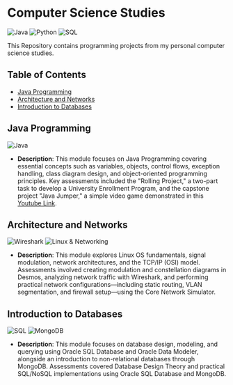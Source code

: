 
# Computer Science Studies

![Java](https://img.shields.io/badge/language-Java-FF6347)
![Python](https://img.shields.io/badge/language-Python-blue)
![SQL](https://img.shields.io/badge/language-SQL-4479A1)

This Repository contains programming projects from my personal computer science studies.

## Table of Contents
- [Java Programming](#java-programming)
- [Architecture and Networks](#architecture-and-networks)
- [Introduction to Databases](#introduction-to-databases)

## Java Programming
![Java](https://img.shields.io/badge/Java-DC143C?style=flat-squaree&logo=java&logoColor=white)
- **Description**: This module focuses on Java Programming covering essential concepts such as variables, objects, control flows, exception handling, class diagram design, and object-oriented programming principles. Key assessments included the "Rolling Project," a two-part task to develop a University Enrollment Program, and the capstone project "Java Jumper," a simple video game demonstrated in this [Youtube Link](https://www.youtube.com/watch?v=VDigYY18HOc).

## Architecture and Networks
![Wireshark](https://img.shields.io/badge/Wireshark-1679A7?style=flat-square&logo=wireshark&logoColor=white)
![Linux & Networking](https://img.shields.io/badge/Linux_&_Networking-0078D6?style=flat-square&logo=linux&logoColor=white)
- **Description**: This module explores Linux OS fundamentals, signal modulation, network architectures, and the TCP/IP (OSI) model. Assessments involved creating modulation and constellation diagrams in Desmos, analyzing network traffic with Wireshark, and performing practical network configurations—including static routing, VLAN segmentation, and firewall setup—using the Core Network Simulator.


## Introduction to Databases
![SQL](https://img.shields.io/badge/SQL-4479A1?style=flat-square&logo=postgresql&logoColor=white)
![MongoDB](https://img.shields.io/badge/MongoDB-4EA94B?style=flat-squaree&logo=mongodb&logoColor=white)
- **Description**: This module focuses on database design, modeling, and querying using Oracle SQL Database and Oracle Data Modeler, alongside an introduction to non-relational databases through MongoDB. Assessments covered Database Design Theory and practical SQL/NoSQL implementations using Oracle SQL Database and MongoDB.